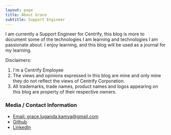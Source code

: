 ```yaml
---
layout: page
title: About Grace
subtitle: Support Engineer
---
```


I am currently a Support Engineer for Centrify, this blog is more to document some of the technologies I am learning and technologies I am passionate about. I enjoy learning, and this blog will be used as a journal for my learning.

Disclaimers:
1. I'm a Centrify Employee 
2. The views and opinions expressed in this blog are mine and only mine they do not reflect the views of Centrify Corporation. 
3. All trademarks, trade names, product names and logos appearing on this blog are property of their respective owners.

### Media / Contact Information

- [Email: grace.luganda.kamya@gmail.com](mailto:grace.luganda.kamya@gmail.com)
- [Github](https://github.com/gracelugandakamya/)
- [LinkedIn](https://www.linkedin.com/in/grace-luganda/)




